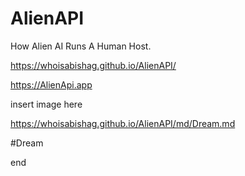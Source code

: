 # AlienAPI
How Alien AI Runs A Human Host.

https://whoisabishag.github.io/AlienAPI/

https://AlienApi.app

insert image here

https://whoisabishag.github.io/AlienAPI/md/Dream.md

#Dream

end

